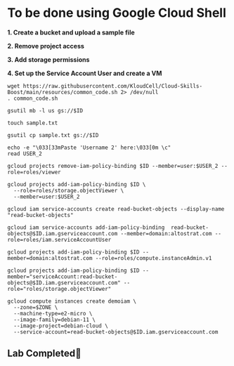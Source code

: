 # **To be done using Google Cloud Shell**

**1. Create a bucket and upload a sample file**

**2. Remove project access**

**3. Add storage permissions**

**4. Set up the Service Account User and create a VM**

```
wget https://raw.githubusercontent.com/KloudCell/Cloud-Skills-Boost/main/resources/common_code.sh 2> /dev/null
. common_code.sh

gsutil mb -l us gs://$ID

touch sample.txt

gsutil cp sample.txt gs://$ID

echo -e "\033[33mPaste 'Username 2' here:\033[0m \c"
read USER_2

gcloud projects remove-iam-policy-binding $ID --member=user:$USER_2 --role=roles/viewer

gcloud projects add-iam-policy-binding $ID \
  --role=roles/storage.objectViewer \
  --member=user:$USER_2

gcloud iam service-accounts create read-bucket-objects --display-name "read-bucket-objects" 

gcloud iam service-accounts add-iam-policy-binding  read-bucket-objects@$ID.iam.gserviceaccount.com --member=domain:altostrat.com --role=roles/iam.serviceAccountUser

gcloud projects add-iam-policy-binding $ID --member=domain:altostrat.com --role=roles/compute.instanceAdmin.v1

gcloud projects add-iam-policy-binding $ID --member="serviceAccount:read-bucket-objects@$ID.iam.gserviceaccount.com" --role="roles/storage.objectViewer"

gcloud compute instances create demoiam \
  --zone=$ZONE \
  --machine-type=e2-micro \
  --image-family=debian-11 \
  --image-project=debian-cloud \
  --service-account=read-bucket-objects@$ID.iam.gserviceaccount.com
```

## Lab Completed🎉